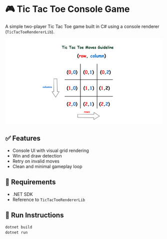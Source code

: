 # 🎮 Tic Tac Toe Console Game

A simple two-player Tic Tac Toe game built in C# using a console renderer (`TicTacToeRendererLib`).

![Alt text](TicTacToeSubmissionConole/image_guide/Tictactoe.png)

## ✅ Features

- Console UI with visual grid rendering
- Win and draw detection
- Retry on invalid moves
- Clean and minimal gameplay loop

## 🧰 Requirements

- .NET SDK
- Reference to `TicTacToeRendererLib`

## 🚀 Run Instructions

```bash
dotnet build
dotnet run
